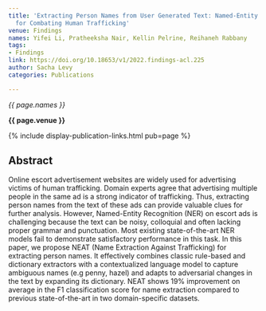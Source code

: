 ```yaml
---
title: 'Extracting Person Names from User Generated Text: Named-Entity Recognition
  for Combating Human Trafficking'
venue: Findings
names: Yifei Li, Pratheeksha Nair, Kellin Pelrine, Reihaneh Rabbany
tags:
- Findings
link: https://doi.org/10.18653/v1/2022.findings-acl.225
author: Sacha Levy
categories: Publications

---
```


*{{ page.names }}*

**{{ page.venue }}**

{% include display-publication-links.html pub=page %}

## Abstract

Online escort advertisement websites are widely used for advertising victims of human trafficking. Domain experts agree that advertising multiple people in the same ad is a strong indicator of trafficking. Thus, extracting person names from the text of these ads can provide valuable clues for further analysis. However, Named-Entity Recognition (NER) on escort ads is challenging because the text can be noisy, colloquial and often lacking proper grammar and punctuation. Most existing state-of-the-art NER models fail to demonstrate satisfactory performance in this task. In this paper, we propose NEAT (Name Extraction Against Trafficking) for extracting person names. It effectively combines classic rule-based and dictionary extractors with a contextualized language model to capture ambiguous names (e.g penny, hazel) and adapts to adversarial changes in the text by expanding its dictionary. NEAT shows 19% improvement on average in the F1 classification score for name extraction compared to previous state-of-the-art in two domain-specific datasets.